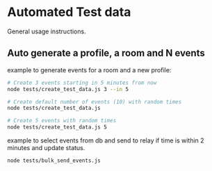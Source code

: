# Automated Test data

General usage instructions.

## Auto generate a profile, a room and N events

example to generate events for a room and a new profile:

```sh
# Create 3 events starting in 5 minutes from now
node tests/create_test_data.js 3 --in 5

# Create default number of events (10) with random times
node tests/create_test_data.js

# Create 5 events with random times
node tests/create_test_data.js 5

```

example to select events from db and send to relay if time is within 2 minutes and update status.

```sh
node tests/bulk_send_events.js
```
